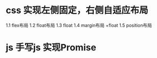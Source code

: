 # css 实现左侧固定，右侧自适应布局
1.1 flex布局
1.2 float布局
1.3 float
1.4 margin布局 +float
1.5 position布局

# js  手写js  实现Promise